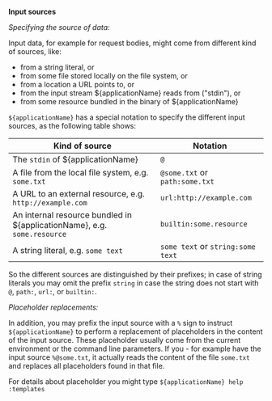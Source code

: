 **Input sources**

>

_Specifying the source of data:_
>

Input data, for example for request bodies, might come from different kind of sources, like:

- from a string literal, or
- from some file stored locally on the file system, or
- from a location a URL points to, or
- from the input stream ${applicationName} reads from ("stdin"), or
- from some resource bundled in the binary of ${applicationName}

`${applicationName}` has a special notation to specify the different input sources, as the following table shows:

| Kind of source                                                           | Notation                          |
|--------------------------------------------------------------------------|-----------------------------------|
| The `stdin` of ${applicationName}                                        | `@`                               |
| A file from the local file system, e.g. `some.txt`                       | `@some.txt` or `path:some.txt`    | 
| A URL to an external resource, e.g. `http://example.com`                 | `url:http://example.com`          |
| An internal resource bundled in ${applicationName}, e.g. `some.resource` | `builtin:some.resource`           |
| A string literal, e.g. `some text`                                       | `some text` or `string:some text` |  

So the different sources are distinguished by their prefixes; in case of string literals you may omit the prefix
`string` in case the string does not start with `@`, `path:`, `url:`, or `builtin:`.

>
_Placeholder replacements:_
>

In addition, you may prefix the input source with a `%` sign to instruct `${applicationName}` to perform a replacement
of placeholders in the content of the input source. These placeholder usually come from the current environment
or the command line parameters. If you - for example have the input source `%@some.txt`, it actually reads the content
of the file `some.txt` and replaces all placeholders found in that file. 

For details about placeholder you might type `${applicationName} help :templates`



